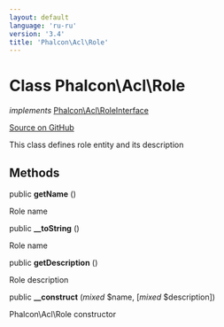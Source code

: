 ```yaml
---
layout: default
language: 'ru-ru'
version: '3.4'
title: 'Phalcon\Acl\Role'
---
```


# Class **Phalcon\Acl\Role**

*implements* [Phalcon\Acl\RoleInterface](/3.4/en/api/Phalcon_Acl_RoleInterface)

<a href="https://github.com/phalcon/cphalcon/tree/v3.4.0/phalcon/acl/role.zep" class="btn btn-default btn-sm">Source on GitHub</a>

This class defines role entity and its description

## Methods

public **getName** ()

Role name

public **__toString** ()

Role name

public **getDescription** ()

Role description

public **__construct** (*mixed* $name, [*mixed* $description])

Phalcon\Acl\Role constructor